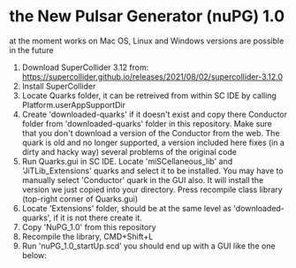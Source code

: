 # the New Pulsar Generator (nuPG) 1.0 

at the moment works on Mac OS, Linux and Windows versions are possible in the future

1. Download SuperCollider 3.12 from: https://supercollider.github.io/releases/2021/08/02/supercollider-3.12.0
2. Install SuperCollider
3. Locate Quarks folder, it can be retreived from within SC IDE by calling Platform.userAppSupportDir
4. Create 'downloaded-quarks' if it doesn't exist and copy there Conductor folder from 'downloaded-quarks' folder in this repository. Make sure that you don't download a version of the Conductor from the web. The quark is old and no longer supported, a version included here fixes (in a dirty and hacky way) several problems of the original code
4. Run Quarks.gui in SC IDE. Locate 'miSCellaneous_lib' and 'JiTLib_Extensions' quarks and select it to be installed. You may have to manually select 'Conductor' quark in the GUI also. It will install the version we just copied into your directory. Press recompile class library (top-right corner of Quarks.gui)
5. Locate 'Extensions' folder, should be at the same level as 'downloaded-quarks', if it is not there create it.
6. Copy 'NuPG_1.0' from this repository
7. Recompile the library, CMD+Shift+L
8. Run 'nuPG_1.0_startUp.scd' you should end up with a GUI like the one below:

